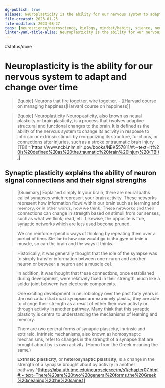 ```yaml
---
dg-publish: true
aliases: Neuroplasticity is the ability for our nervous system to adapt and change over time, neuroplasticity, brain plasticity, neural plasticity, adaptable brain, Neurons that fire together wire together., adaptive brain, adaptability of brains, brain rewiring, brain rewirement, replacing behaviours through retraining the brain, nervous brain system rewiring, train the brain through neuroplasticity mechanisms, training the brain, adaptive structural and functional changes to the brain, neuroplasticity, rewiring the brain
file-created: 2023-01-25
file-modified: 2023-08-27
tags: [neuroscience/neuroscience, biology, mindset/habits, science, neuroscience/neuroscience, network]
linter-yaml-title-alias: Neuroplasticity is the ability for our nervous system to adapt and change over time
---
```


#status/done

# Neuroplasticity is the ability for our nervous system to adapt and change over time

> [!quote]
> Neurons that fire together, wire together.
> \- [[Harvard course on managing happiness|Harvard course on happiness]]

> [!quote] Neuroplasticity
> Neuroplasticity, also known as neural plasticity or brain plasticity, is a process that involves adaptive structural and functional changes to the brain. It is defined as the ability of the nervous system to change its activity in response to intrinsic or extrinsic stimuli by reorganizing its structure, functions, or connections after injuries, such as a stroke or traumatic brain injury (TBI).^[https://www.ncbi.nlm.nih.gov/books/NBK557811/#:~:text=It%20is%20defined%20as%20the,traumatic%20brain%20injury%20(TBI).]

## Synaptic plasticity explains the ability of neuron signal connections and their signal strengths

> [!Summary] Explained simply
> In your brain, there are neural paths called synapses which represent your brain activity. These networks represent how information flows within our brain such as learning and memory, or in other words, how we think. These networks and their connections can change in strength based on stimuli from our senses, such as what we think, read, etc. Likewise, the opposite is true, synaptic networks which are less used become pruned.
>
> We can reinforce specific ways of thinking by repeating them over a period of time. Similar to how one would go to the gym to train a muscle, so can the brain and the ways it thinks.

> Historically, it was generally thought that the role of the synapse was to simply transfer information between one neuron and another neuron or between a neuron and a muscle cell.
>
> In addition, it was thought that these connections, once established during development, were relatively fixed in their strength, much like a solder joint between two electronic components.
>
> One exciting development in neurobiology over the past forty years is the realization that most synapses are extremely plastic; they are able to change their strength as a result of either their own activity or through activity in another pathway. Many think that this synaptic plasticity is central to understanding the mechanisms of learning and memory.
>
> There are two general forms of synaptic plasticity, intrinsic and extrinsic. Intrinsic mechanisms, also known as homosynaptic mechanisms, refer to changes in the strength of a synapse that are brought about by its own activity. (Homo from the Greek meaning the same.) 
>
> **Extrinsic plasticity**, or **heterosynaptic plasticity**, is a change in the strength of a synapse brought about by activity in another pathway.^[https://nba.uth.tmc.edu/neuroscience/m/s1/chapter07.html#:~:text=There%20are%20two%20general%20forms,the%20Greek%20meaning%20the%20same.)]
